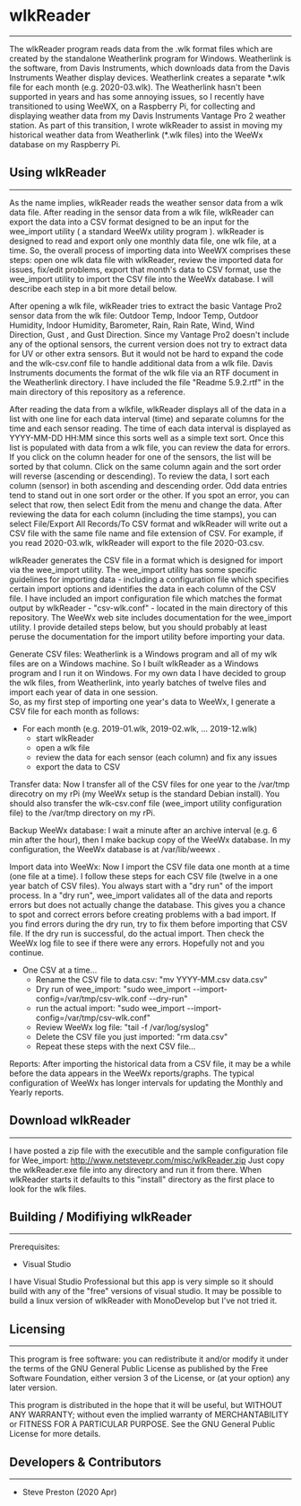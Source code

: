 # wlkReader
----------------------------
The wlkReader program reads data from the .wlk format files which are created by the standalone Weatherlink program for Windows. Weatherlink is the software, from Davis Instruments, which downloads data from the Davis Instruments Weather display devices.  Weatherlink creates a separate \*.wlk file for each month (e.g. 2020-03.wlk).  The Weatherlink hasn't been supported in years and has some annoying issues, so I recently have transitioned to using WeeWX, on a Raspberry Pi, for collecting and displaying weather data from my Davis Instruments Vantage Pro 2 weather station.  As part of this transition, I wrote wlkReader to assist in moving my historical weather data from Weatherlink (\*.wlk files) into the WeeWx database on my Raspberry Pi.

## Using wlkReader
------------------
As the name implies, wlkReader reads the weather sensor data from a wlk data file.  After reading in the sensor data from a wlk file, wlkReader can export the data into a CSV format designed to be an input for the wee_import utility ( a standard WeeWx utility program ).  wlkReader is designed to read and export only one monthly data file, one wlk file, at a time.  So, the overall process of importing data into WeeWX comprises these steps: open one wlk data file with wlkReader, review the imported data for issues, fix/edit problems, export that month's data to CSV format, use the wee_import utility to import the CSV file into the WeeWx database.  I will describe each step in a bit more detail below.

After opening a wlk file, wlkReader tries to extract the basic Vantage Pro2 sensor data from the wlk file: Outdoor Temp, Indoor Temp, Outdoor Humidity, Indoor Humidity, Barometer, Rain, Rain Rate, Wind, Wind Direction, Gust , and Gust Direction.  Since my Vantage Pro2 doesn't include any of the optional sensors, the current version does not try to extract data for UV or other extra sensors.  But it would not be hard to expand the code and the wlk-csv.conf file to handle additional data from a wlk file.  Davis Instruments documents the format of the wlk file via an RTF document in the Weatherlink directory.  I have included the file "Readme 5.9.2.rtf" in the main directory of this repository as a reference.

After reading the data from a wlkfile, wlkReader displays all of the data in a list with one line for each data interval (time) and separate columns for the time and each sensor reading.  The time of each data interval is displayed as YYYY-MM-DD HH:MM since this sorts well as a simple text sort. Once this list is populated with data from a wlk file, you can review the data for errors.  If you click on the column header for one of the sensors, the list will be sorted by that column.  Click on the same column again and the sort order will reverse (ascending or descending).  To review the data, I sort each column (sensor) in both ascending and descending order.  Odd data entries tend to stand out in one sort order or the other.  If you spot an error, you can select that row, then select Edit from the menu and change the data.  After reviewing the data for each column (including the time stamps), you can select File/Export All Records/To CSV format and wlkReader will write out a CSV file with the same file name and file extension of CSV.  For example, if you read 2020-03.wlk, wlkReader will export to the file 2020-03.csv.  

wlkReader generates the CSV file in a format which is designed for import via the wee_import utility.  The wee_import utility has some specific guidelines for importing data - including a configuration file which specifies certain import options and identifies the data in each column of the CSV file.  I have included an import configuration file which matches the format output by wlkReader - "csv-wlk.conf" - located in the main directory of this repository.  The WeeWx web site includes documentation for the wee_import utility.  I provide detailed steps below, but you should probably at least peruse the documentation for the import utility before importing your data. 

Generate CSV files:
Weatherlink is a Windows program and all of my wlk files are on a Windows machine.  So I built wlkReader as a Windows program and I run it on Windows.
For my own data I have decided to group the wlk files, from Weatherlink, into yearly batches of twelve files and import each year of data in one session.  
So, as my first step of importing one year's data to WeeWx, I generate a CSV file for each month as follows:
* For each month (e.g. 2019-01.wlk, 2019-02.wlk, ... 2019-12.wlk)
    * start wlkReader
    * open a wlk file
    * review the data for each sensor (each column) and fix any issues
    * export the data to CSV

Transfer data:
Now I transfer all of the CSV files for one year to the /var/tmp direcotry on my rPi (my WeeWx setup is the standard Debian install).  You should also transfer the wlk-csv.conf file (wee_import utility configuration file) to the /var/tmp directory on my rPi.

Backup WeeWx database:
I wait a minute after an archive interval (e.g. 6 min after the hour), then I make backup copy of the WeeWx database.  In my configuration, the WeeWx database is at /var/lib/weewx .

Import data into WeeWx:
Now I import the CSV file data one month at a time (one file at a time).  I follow these steps for each CSV file (twelve in a one year batch of CSV files).  You always start with a "dry run" of the import process.  In a "dry run", wee_import validates all of the data and reports errors but does not actually change the database.  This gives you a chance to spot and correct errors before creating problems with a bad import.  If you find errors during the dry run, try to fix them before importing that CSV file.  If the dry run is successful, do the actual import.  Then check the WeeWx log file to see if there were any errors.  Hopefully not and you continue.
* One CSV at a time…
    * Rename the CSV file to data.csv: "mv YYYY-MM.csv data.csv"
    * Dry run of wee_import: "sudo wee_import --import-config=/var/tmp/csv-wlk.conf --dry-run"
    * run the actual import: "sudo wee_import --import-config=/var/tmp/csv-wlk.conf"
    * Review WeeWx log file: "tail -f /var/log/syslog"
    * Delete the CSV file you just imported: "rm data.csv"
	* Repeat these steps with the next CSV file...
    
Reports:
After importing the historical data from a CSV file, it may be a while before the data appears in the WeeWx reports/graphs.  The typical configuration of WeeWx has longer intervals for updating the Monthly and Yearly reports.  

## Download wlkReader
---------------------------------
I have posted a zip file with the executible and the sample configuration file for Wee_import:
http://www.netstevepr.com/misc/wlkReader.zip
Just copy the wlkReader.exe file into any directory and run it from there.  When wlkReader starts it defaults to this "install" directory as the first place to look for the wlk files.

## Building / Modifiying wlkReader
---------------------------------
Prerequisites:
- Visual Studio

I have Visual Studio Professional but this app is very simple so it should build with any of the "free" versions of visual studio.  It may be possible to build a linux version of wlkReader with MonoDevelop but I've not tried it.


## Licensing
------------
 This program is free software: you can redistribute it and/or modify it under the terms of the GNU General Public License as published by the Free Software Foundation, either version 3 of the License, or (at your option) any later version.

 This program is distributed in the hope that it will be useful, but WITHOUT ANY WARRANTY; without even the implied warranty of MERCHANTABILITY or FITNESS FOR A PARTICULAR PURPOSE.  See the GNU General Public License for more details.


## Developers & Contributors
----------------------------
- Steve Preston (2020 Apr)




